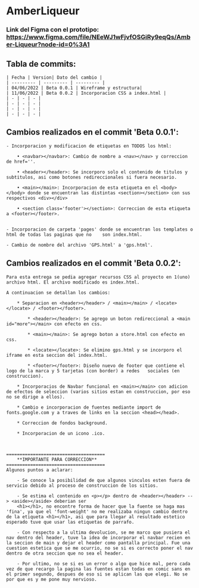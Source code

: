 # AmberLiqueur
### Link del Figma con el prototipo: https://www.figma.com/file/NEeWJ1wFjvfOSGiRy9eqQs/Amber-Liqueur?node-id=0%3A1

## Tabla de commits:
    | Fecha | Version| Dato del cambio |
    | --------- | --------- | --------- |
    | 04/06/2022 | Beta 0.0.1 | Wireframe y estructura|
    | 11/06/2022 | Beta 0.0.2 | Incorporacion CSS a index.html |
    | - | - | - |
    | - | - | - |
    | - | - | - |
    | - | - | - |


## Cambios realizados en el commit 'Beta 0.0.1':

    - Incorporacion y modificacion de etiquetas en TODOS los html:

        • <navbar></navbar>: Cambio de nombre a <nav></nav> y correccion de href=''.

        • <header></header>: Se incorporo solo el contenido de titulos y subtitulos, asi como botones redireccionales si fuera necesario.

        • <main></main>: Incorporacion de esta etiqueta en el <body></body> donde se encuentran las distintas <section></section> con sus respectivos <div></div>

        • <section class='footer'></section>: Correccion de esta etiqueta a <footer></footer>.


    - Incorporacion de carpeta 'pages' donde se encuentran los templates o html de todas las paginas que no    son index.html.

    - Cambio de nombre del archivo 'GPS.html' a 'gps.html'.

## Cambios realizados en el commit 'Beta 0.0.2':

    Para esta entrega se pedia agregar recursos CSS al proyecto en 1(uno) archivo html. El archivo modificado es index.html.

    A continuacion se detallan los cambios:

        * Separacion en <header></header> / <main></main> / <locate></locate> / <footer></footer>.

            * <header></header>: Se agrego un boton redireccional a <main id="more"></main> con efecto en css.

            * <main></main>: Se agrego boton a store.html con efecto en css.

            * <locate></locate>: Se elimino gps.html y se incorporo el iframe en esta seccion del index.html.

            * <footer></footer>: Diseño nuevo de footer que contiene el logo de la marca y 5 tarjetas (con border) a redes   sociales (en construccion).

        * Incorporacios de Navbar funcional en <main></main> con adicion de efectos de seleccion (varios sitios estan en construccion, por eso no se dirige a ellos).

        * Cambio e incorporacion de fuentes mediante import de fonts.google.com y a traves de links en la seccion <head></head>.

        * Correccion de fondos background.
        
        * Incorporacion de un icono .ico. 



    =====================================
        **IMPORTANTE PARA CORRECCION**
    =====================================
    Algunos puntos a aclarar:

        - Se conoce la posibilidad de que algunos vinculos esten fuera de servicio debido al proceso de construccion de los sitios.

        - Se estima el contenido en <p></p> dentro de <header></header> --> <aside></aside> deberian ser 
        <h1></h1>, no encontre forma de hacer que la fuente se haga mas 'fina', ya que el 'font-weight' no me realizaba ningun cambio dentro de la etiqueta <h1></h1>, asi que para llegar al resultado estetico esperado tuve que usar las etiquetas de parrafo.

        - Con respecto a la ultima devolucion, se me marco que pusiera el nav dentro del header, tuve la idea de incorporar el navbar recien en la seccion de main y dejar el header como pantalla principal. Fue una cuestion estetica que se me ocurrio, no se si es correcto poner el nav dentro de otra seccion que no sea el header.

        - Por ultimo, no se si es un error o algo que hice mal, pero cada vez de que recargo la pagina las fuentes estan todas en comic sans en el primer segundo, despues de eso si se aplican las que elegi. No se por que es y me pone muy nervioso.


